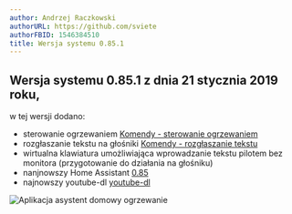 ```yaml
---
author: Andrzej Raczkowski
authorURL: https://github.com/sviete
authorFBID: 1546384510
title: Wersja systemu 0.85.1  
---
```


## Wersja systemu 0.85.1 z dnia 21 stycznia 2019 roku,

w tej wersji dodano:
- sterowanie ogrzewaniem [Komendy - sterowanie ogrzewaniem](/docs/ais_app_assistent_commands.html#sterowanie-ogrzewaniem)
- rozgłaszanie tekstu na głośniki [Komendy - rozgłaszanie tekstu](/docs/ais_app_assistent_commands.html#rozgłaszanie-tekstu)
- wirtualna klawiatura umożliwiająca wprowadzanie tekstu pilotem bez monitora (przygotowanie do działania na głośniku)
- nanjnowszy Home Assistant <a href="https://www.home-assistant.io/blog/2019/01/09/release-85/" target="_blank">0.85</a>
- najnowszy youtube-dl <a href="https://rg3.github.io/youtube-dl/" target="_blank">youtube-dl</a>


![Aplikacja asystent domowy ogrzewanie](/img/en/blog/clima_21_01_2019.png)
